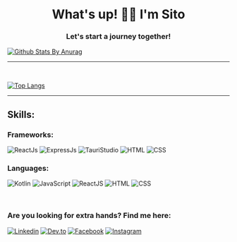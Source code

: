 
<h1 align="center">What's up! 🐱‍👤 I'm Sito</h1>
<h3 align="center">Let's start a journey together!</h3>

[![Github Stats By Anurag](https://github-readme-stats.vercel.app/api?username=SitoNumbis&show_icons=true&title_color=fff&icon_color=79ff97&text_color=9f9f9f&bg_color=151515&count_private=true)](https://github.com/anuraghazra/github-readme-stats)

*************

<br />

[![Top Langs](https://github-readme-stats.vercel.app/api/top-langs/?username=SitoNumbis&&title_color=fff&icon_color=79ff97&text_color=9f9f9f&bg_color=151515&count_private=true)](https://github.com/anuraghazra/github-readme-stats)

*************

## Skills:

### Frameworks:
![ReactJs](https://img.shields.io/badge/ReactJs-0095D5?style=for-the-badge&logo=reactjs&logoColor=white&labelColor=101010) 
![ExpressJs](https://img.shields.io/badge/ExpressJs-yellow?style=for-the-badge&logo=expressjs&logoColor=white&labelColor=101010) 
![TauriStudio](https://img.shields.io/badge/TauriStudio-blue?style=for-the-badge&logo=tauristudio&logoColor=white&labelColor=101010) 
![HTML](https://img.shields.io/badge/Html-orange?style=for-the-badge&logo=html5&logoColor=white&labelColor=101010) 
![CSS](https://img.shields.io/badge/Css-blue?style=for-the-badge&logo=css3&logoColor=white&labelColor=101010)


### Languages:
![Kotlin](https://img.shields.io/badge/Kotlin-0095D5?style=for-the-badge&logo=kotlin&logoColor=white&labelColor=101010) 
![JavaScript](https://img.shields.io/badge/JavaScript-yellow?style=for-the-badge&logo=javascript&logoColor=white&labelColor=101010) 
![ReactJS](https://img.shields.io/badge/React-blue?style=for-the-badge&logo=react&logoColor=white&labelColor=101010) 
![HTML](https://img.shields.io/badge/Html-orange?style=for-the-badge&logo=html5&logoColor=white&labelColor=101010) 
![CSS](https://img.shields.io/badge/Css-blue?style=for-the-badge&logo=css3&logoColor=white&labelColor=101010)

<br>
 
### Are you looking for extra hands? Find me here:
[![Linkedin](https://img.shields.io/badge/-LinkedIn-blue?style=flat&logo=Linkedin&logoColor=white)](https://www.linkedin.com/in/carlos-andres-89556120b/)
[![Dev.to](https://img.shields.io/badge/Dev.to-black?style=flat&logo=dev.to&logoColor=white)](https://dev.to/sitonimbus)
[![Facebook](https://img.shields.io/badge/Facebook-blue?style=flat&logo=facebook&logoColor=white)](https://www.facebook.com/carlosandres.moragonzalez.7/)
[![Instagram](https://img.shields.io/badge/Instagram-red?style=flat&logo=instagram&logoColor=white)](https://www.instagram.com/carlosandresmoragonzalez/)
